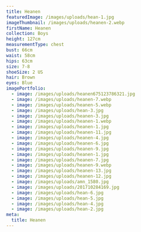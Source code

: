 ```yaml
---
title: Heanen
featuredImage: /images/uploads/hean-1.jpg
imageThumbnail: /images/uploads/heanen-2.webp
firstName: Heanen
collection: Boys
height: 127cm
measurementType: chest
bust: 66cm
waist: 58cm
hips: 63cm
size: 7-8
shoeSize: 2 US
hair: Brown
eyes: Blue
imagePortfolio:
  - image: /images/uploads/heanen675123786321.jpg
  - image: /images/uploads/heanen-7.webp
  - image: /images/uploads/heanen-5.webp
  - image: /images/uploads/hean-3.jpg
  - image: /images/uploads/heanen-3.jpg
  - image: /images/uploads/heanen-1.webp
  - image: /images/uploads/heanen-1.jpg
  - image: /images/uploads/heanen-11.jpg
  - image: /images/uploads/heanen-4.jpg
  - image: /images/uploads/heanen-6.jpg
  - image: /images/uploads/heanen-9.jpg
  - image: /images/uploads/heanen-1.jpg
  - image: /images/uploads/heanen-7.jpg
  - image: /images/uploads/heanen-9.webp
  - image: /images/uploads/heanen-13.jpg
  - image: /images/uploads/heanen-12.jpg
  - image: /images/uploads/amn_1580.jpg
  - image: /images/uploads/201710284169.jpg
  - image: /images/uploads/hean-6.jpg
  - image: /images/uploads/hean-5.jpg
  - image: /images/uploads/hean-4.jpg
  - image: /images/uploads/hean-2.jpg
meta:
  title: Heanen
---
```


